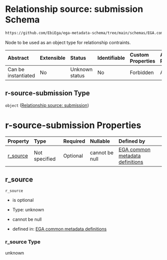 # Relationship source: submission Schema

```txt
https://github.com/EbiEga/ega-metadata-schema/tree/main/schemas/EGA.common-definitions.json#/definitions/r-source-submission
```

Node to be used as an object type for relationship contraints.

| Abstract            | Extensible | Status         | Identifiable | Custom Properties | Additional Properties | Access Restrictions | Defined In                                                                                           |
| :------------------ | :--------- | :------------- | :----------- | :---------------- | :-------------------- | :------------------ | :--------------------------------------------------------------------------------------------------- |
| Can be instantiated | No         | Unknown status | No           | Forbidden         | Allowed               | none                | [EGA.common-definitions.json\*](../../../schemas/EGA.common-definitions.json "open original schema") |

## r-source-submission Type

`object` ([Relationship source: submission](ega-12-definitions-relationship-source-submission.md))

# r-source-submission Properties

| Property               | Type          | Required | Nullable       | Defined by                                                                                                                                                                                                                                                     |
| :--------------------- | :------------ | :------- | :------------- | :------------------------------------------------------------------------------------------------------------------------------------------------------------------------------------------------------------------------------------------------------------- |
| [r\_source](#r_source) | Not specified | Optional | cannot be null | [EGA common metadata definitions](ega-12-definitions-relationship-source-submission-properties-r_source.md "https://github.com/EbiEga/ega-metadata-schema/tree/main/schemas/EGA.common-definitions.json#/definitions/r-source-submission/properties/r_source") |

## r\_source



`r_source`

*   is optional

*   Type: unknown

*   cannot be null

*   defined in: [EGA common metadata definitions](ega-12-definitions-relationship-source-submission-properties-r_source.md "https://github.com/EbiEga/ega-metadata-schema/tree/main/schemas/EGA.common-definitions.json#/definitions/r-source-submission/properties/r_source")

### r\_source Type

unknown
